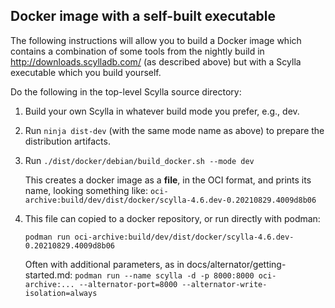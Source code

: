 ## Docker image with a self-built executable

The following instructions will allow you to build a Docker image which
contains a combination of some tools from the nightly build in
http://downloads.scylladb.com/ (as described above) but with a Scylla
executable which you build yourself.

Do the following in the top-level Scylla source directory:

1. Build your own Scylla in whatever build mode you prefer, e.g., dev.

2. Run `ninja dist-dev` (with the same mode name as above) to prepare
   the distribution artifacts.

3. Run `./dist/docker/debian/build_docker.sh --mode dev`
   
   This creates a docker image as a **file**, in the OCI format, and prints
   its name, looking something like:
   `oci-archive:build/dev/dist/docker/scylla-4.6.dev-0.20210829.4009d8b06`

4. This file can copied to a docker repository, or run directly with podman:
    
   `podman run oci-archive:build/dev/dist/docker/scylla-4.6.dev-0.20210829.4009d8b06`

   Often with additional parameters, as in docs/alternator/getting-started.md:
    `podman run --name scylla -d -p 8000:8000 oci-archive:... --alternator-port=8000 --alternator-write-isolation=always`
